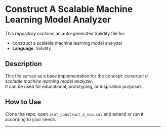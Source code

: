 # Construct A Scalable Machine Learning Model Analyzer

This repository contains an auto-generated Solidity file for:

- construct a scalable machine learning model analyzer
- **Language**: Solidity

## Description

This file serves as a base implementation for the concept: *construct a scalable machine learning model analyzer*.  
It can be used for educational, prototyping, or inspiration purposes.

## How to Use

Clone the repo, open `axmf_construct_a_sca.sol` and extend or run it according to your needs.

---


